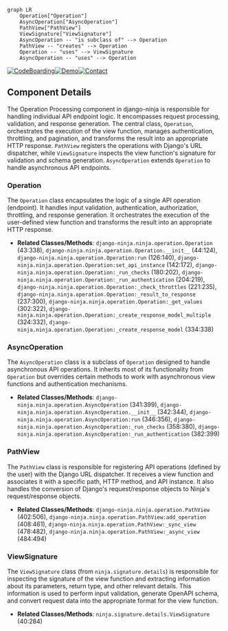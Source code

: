 ```mermaid
graph LR
    Operation["Operation"]
    AsyncOperation["AsyncOperation"]
    PathView["PathView"]
    ViewSignature["ViewSignature"]
    AsyncOperation -- "is subclass of" --> Operation
    PathView -- "creates" --> Operation
    Operation -- "uses" --> ViewSignature
    AsyncOperation -- "uses" --> Operation
```
[![CodeBoarding](https://img.shields.io/badge/Generated%20by-CodeBoarding-9cf?style=flat-square)](https://github.com/CodeBoarding/GeneratedOnBoardings)[![Demo](https://img.shields.io/badge/Try%20our-Demo-blue?style=flat-square)](https://www.codeboarding.org/demo)[![Contact](https://img.shields.io/badge/Contact%20us%20-%20codeboarding@gmail.com-lightgrey?style=flat-square)](mailto:codeboarding@gmail.com)

## Component Details

The Operation Processing component in django-ninja is responsible for handling individual API endpoint logic. It encompasses request processing, validation, and response generation. The central class, `Operation`, orchestrates the execution of the view function, manages authentication, throttling, and pagination, and transforms the result into an appropriate HTTP response. `PathView` registers the operations with Django's URL dispatcher, while `ViewSignature` inspects the view function's signature for validation and schema generation. `AsyncOperation` extends `Operation` to handle asynchronous API endpoints.

### Operation
The `Operation` class encapsulates the logic of a single API operation (endpoint). It handles input validation, authentication, authorization, throttling, and response generation. It orchestrates the execution of the user-defined view function and transforms the result into an appropriate HTTP response.
- **Related Classes/Methods**: `django-ninja.ninja.operation.Operation` (43:338), `django-ninja.ninja.operation.Operation.__init__` (44:124), `django-ninja.ninja.operation.Operation:run` (126:140), `django-ninja.ninja.operation.Operation:set_api_instance` (142:172), `django-ninja.ninja.operation.Operation:_run_checks` (180:202), `django-ninja.ninja.operation.Operation:_run_authentication` (204:219), `django-ninja.ninja.operation.Operation:_check_throttles` (221:235), `django-ninja.ninja.operation.Operation:_result_to_response` (237:300), `django-ninja.ninja.operation.Operation:_get_values` (302:322), `django-ninja.ninja.operation.Operation:_create_response_model_multiple` (324:332), `django-ninja.ninja.operation.Operation:_create_response_model` (334:338)

### AsyncOperation
The `AsyncOperation` class is a subclass of `Operation` designed to handle asynchronous API operations. It inherits most of its functionality from `Operation` but overrides certain methods to work with asynchronous view functions and authentication mechanisms.
- **Related Classes/Methods**: `django-ninja.ninja.operation.AsyncOperation` (341:399), `django-ninja.ninja.operation.AsyncOperation.__init__` (342:344), `django-ninja.ninja.operation.AsyncOperation:run` (346:356), `django-ninja.ninja.operation.AsyncOperation:_run_checks` (358:380), `django-ninja.ninja.operation.AsyncOperation:_run_authentication` (382:399)

### PathView
The `PathView` class is responsible for registering API operations (defined by the user) with the Django URL dispatcher. It receives a view function and associates it with a specific path, HTTP method, and API instance. It also handles the conversion of Django's request/response objects to Ninja's request/response objects.
- **Related Classes/Methods**: `django-ninja.ninja.operation.PathView` (402:506), `django-ninja.ninja.operation.PathView:add_operation` (408:461), `django-ninja.ninja.operation.PathView:_sync_view` (478:482), `django-ninja.ninja.operation.PathView:_async_view` (484:494)

### ViewSignature
The `ViewSignature` class (from `ninja.signature.details`) is responsible for inspecting the signature of the view function and extracting information about its parameters, return type, and other relevant details. This information is used to perform input validation, generate OpenAPI schema, and convert request data into the appropriate format for the view function.
- **Related Classes/Methods**: `ninja.signature.details.ViewSignature` (40:284)